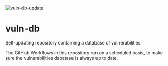 ![vuln-db-update](https://github.com/nuvla/vuln-db/workflows/vuln-db-update/badge.svg)

# vuln-db
Self-updating repository containing a database of vulnerabilities

The GitHub Workflows in this repository run on a scheduled basis, to make sure the vulnerabilities dabatase is always up to date.